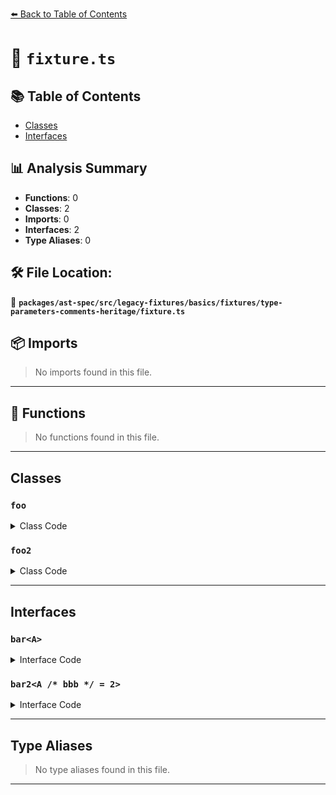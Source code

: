 [⬅️ Back to Table of Contents](../../../../../../../index.md)

# 📄 `fixture.ts`

## 📚 Table of Contents

- [Classes](#classes)
- [Interfaces](#interfaces)

## 📊 Analysis Summary

- **Functions**: 0
- **Classes**: 2
- **Imports**: 0
- **Interfaces**: 2
- **Type Aliases**: 0

## 🛠️ File Location:
📂 **`packages/ast-spec/src/legacy-fixtures/basics/fixtures/type-parameters-comments-heritage/fixture.ts`**

## 📦 Imports

> No imports found in this file.


---

## 🔧 Functions

> No functions found in this file.


---

## Classes

### `foo`

<details><summary>Class Code</summary>

```ts
class foo</* aaa */ A /* bbb */> extends bar</* aaa */ A /* bbb */> {}
```
</details>

### `foo2`

<details><summary>Class Code</summary>

```ts
class foo2<
  /* aaa */ A /* bbb */ = 2 /* bbb */,
> extends bar</* aaa */ A /* bbb */> {}
```
</details>


---

## Interfaces

### `bar<A>`

<details><summary>Interface Code</summary>

```ts
interface bar</* aaa */ A /* bbb */> extends bar2</* aaa */ A /* bbb */> {}
```
</details>

### `bar2<A /* bbb */ = 2>`

<details><summary>Interface Code</summary>

```ts
interface bar2</* aaa */ A /* bbb */ = 2 /* bbb */>
  extends bar</* aaa */ A /* bbb */> {}
```
</details>


---

## Type Aliases

> No type aliases found in this file.


---